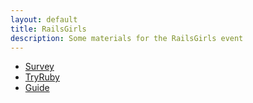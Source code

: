 ```yaml
---
layout: default
title: RailsGirls
description: Some materials for the RailsGirls event
---
```


* [Survey](https://www.surveyplanet.com/546b55963be78fa32ecd82db)
* [TryRuby](http://tryruby.org/)
* [Guide](http://guides.railsgirls.com)


